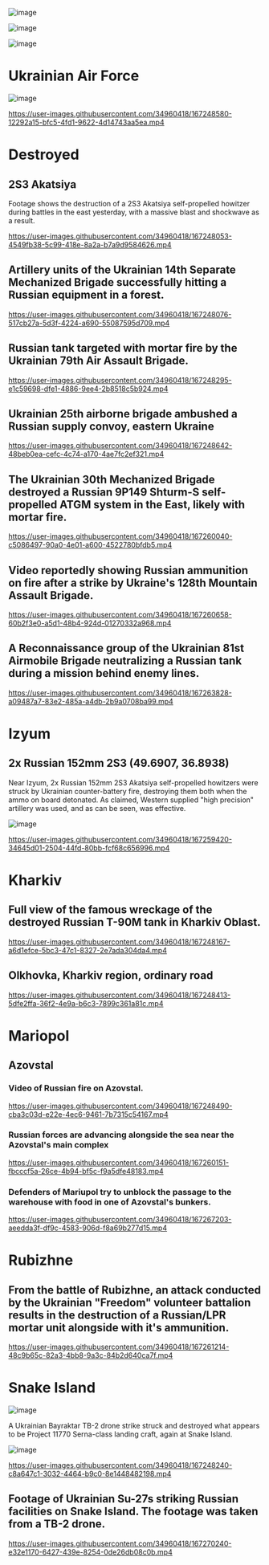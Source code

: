 ![image](https://user-images.githubusercontent.com/34960418/167248941-fc2658c8-0893-45d4-b003-60fd76a2853c.png)

![image](https://user-images.githubusercontent.com/34960418/167248146-123831d6-f2db-48e3-99f0-abea5f13f313.png)

![image](https://user-images.githubusercontent.com/34960418/167248521-cb8eefc8-8d2b-49c9-890a-281736d7a1ac.png)


# Ukrainian Air Force

![image](https://user-images.githubusercontent.com/34960418/167248573-260c218c-644d-4d19-ac9c-df419eec5d88.png)

https://user-images.githubusercontent.com/34960418/167248580-12292a15-bfc5-4fd1-9622-4d14743aa5ea.mp4


# Destroyed

## 2S3 Akatsiya

Footage shows the destruction of a 2S3 Akatsiya self-propelled howitzer during battles in the east yesterday, with a massive blast and shockwave as a result.

https://user-images.githubusercontent.com/34960418/167248053-4549fb38-5c99-418e-8a2a-b7a9d9584626.mp4


## Artillery units of the Ukrainian 14th Separate Mechanized Brigade successfully hitting a Russian equipment in a forest.

https://user-images.githubusercontent.com/34960418/167248076-517cb27a-5d3f-4224-a690-55087595d709.mp4


## Russian tank targeted with mortar fire by the Ukrainian 79th Air Assault Brigade.

https://user-images.githubusercontent.com/34960418/167248295-e1c59698-dfe1-4886-9ee4-2b8518c5b924.mp4


## Ukrainian 25th airborne brigade ambushed a Russian supply convoy, eastern Ukraine

https://user-images.githubusercontent.com/34960418/167248642-48beb0ea-cefc-4c74-a170-4ae7fc2ef321.mp4


## The Ukrainian 30th Mechanized Brigade destroyed a Russian 9P149 Shturm-S self-propelled ATGM system in the East, likely with mortar fire.

https://user-images.githubusercontent.com/34960418/167260040-c5086497-90a0-4e01-a600-4522780bfdb5.mp4


## Video reportedly showing Russian ammunition on fire after a strike by Ukraine's 128th Mountain Assault Brigade.

https://user-images.githubusercontent.com/34960418/167260658-60b2f3e0-a5d1-48b4-924d-01270332a968.mp4


## A Reconnaissance group of the Ukrainian 81st Airmobile Brigade neutralizing a Russian tank during a mission behind enemy lines.

https://user-images.githubusercontent.com/34960418/167263828-a09487a7-83e2-485a-a4db-2b9a0708ba99.mp4


# Izyum

## 2x Russian 152mm 2S3 (49.6907, 36.8938)

Near Izyum, 2x Russian 152mm 2S3 Akatsiya self-propelled howitzers were struck by Ukrainian counter-battery fire, destroying them both when the ammo on board detonated. As claimed, Western supplied "high precision" artillery was used, and as can be seen, was effective.

![image](https://user-images.githubusercontent.com/34960418/167259586-011785c1-2c6d-46d9-a177-6f24e9951a01.png)

https://user-images.githubusercontent.com/34960418/167259420-34645d01-2504-44fd-80bb-fcf68c656996.mp4


# Kharkiv

## Full view of the famous wreckage of the destroyed Russian T-90M tank in Kharkiv Oblast.

https://user-images.githubusercontent.com/34960418/167248167-a6d1efce-5bc3-47c1-8327-2e7ada304da4.mp4


## Olkhovka, Kharkiv region, ordinary road 

https://user-images.githubusercontent.com/34960418/167248413-5dfe2ffa-36f2-4e9a-b6c3-7899c361a81c.mp4


# Mariopol

## Azovstal

### Video of Russian fire on Azovstal. 

https://user-images.githubusercontent.com/34960418/167248490-cba3c03d-e22e-4ec6-9461-7b7315c54167.mp4


### Russian forces are advancing alongside the sea near the Azovstal's main complex

https://user-images.githubusercontent.com/34960418/167260151-fbcccf5a-26ce-4b94-bf5c-f9a5dfe48183.mp4


### Defenders of Mariupol try to unblock the passage to the warehouse with food in one of Azovstal's bunkers.

https://user-images.githubusercontent.com/34960418/167267203-aeedda3f-df9c-4583-906d-f8a69b277d15.mp4


# Rubizhne

## From the battle of Rubizhne, an attack conducted by the Ukrainian "Freedom" volunteer battalion results in the destruction of a Russian/LPR mortar unit alongside with it's ammunition.

https://user-images.githubusercontent.com/34960418/167261214-48c9b65c-82a3-4bb8-9a3c-84b2d640ca7f.mp4


# Snake Island

![image](https://user-images.githubusercontent.com/34960418/167267331-9d91149f-065a-4912-9f9c-803c025404c8.png)

A Ukrainian Bayraktar TB-2 drone strike struck and destroyed what appears to be Project 11770 Serna-class landing craft, again at Snake Island.

![image](https://user-images.githubusercontent.com/34960418/167248218-a8c8fb96-bb26-4875-bccb-14822e530ff8.png)

https://user-images.githubusercontent.com/34960418/167248240-c8a647c1-3032-4464-b9c0-8e1448482198.mp4


## Footage of Ukrainian Su-27s striking Russian facilities on Snake Island. The footage was taken from a TB-2 drone.

https://user-images.githubusercontent.com/34960418/167270240-e32e1170-6427-439e-8254-0de26db08c0b.mp4


